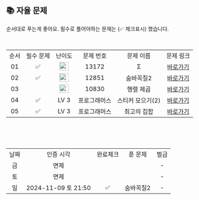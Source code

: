 
## 📚 자율 문제

순서대로 푸는게 좋아요.
필수로 풀어야하는 문제는 (✅ 체크표시) 했습니다.

<br/>
<table>
  <tr>
    <td align="center">순서</td>
    <td align="center">필수 문제</td>
    <td align="center">난이도</td>
    <td align="center">문제 번호</td>
    <td align="center">문제 이름</td>
    <td align="center">문제 링크</td>
  </tr>
  <tr>
    <td align="center">01</td>
    <td align="center">✅</td>
    <td align="center"><img height="23px" width="25px" src="https://d2gd6pc034wcta.cloudfront.net/tier/12.svg"></td>
    <td align="center">13172</td>
    <td align="center">Σ</td>
    <td align="center"><a href="https://www.acmicpc.net/problem/13172">바로가기</a></td>
  </tr>
  <tr>
    <td align="center">02</td>
    <td align="center">✅</td>
    <td align="center"><img height="23px" width="25px" src="https://d2gd6pc034wcta.cloudfront.net/tier/12.svg"></td>
    <td align="center">12851</td>
    <td align="center">숨바꼭질2</td>
    <td align="center"><a href="https://www.acmicpc.net/problem/12851">바로가기</a></td>
  </tr>
  <tr>
    <td align="center">03</td>
    <td align="center"></td>
    <td align="center"><img height="23px" width="25px" src="https://d2gd6pc034wcta.cloudfront.net/tier/12.svg"></td>
    <td align="center">10830</td>
    <td align="center">행렬 제곱</td>
    <td align="center"><a href="https://school.programmers.co.kr/learn/courses/30/lessons/10830">바로가기</a></td>

  </tr>
    <tr>
    <td align="center">04</td>
    <td align="center">✅</td>
    <td align="center">LV 3</td>
    <td align="center">프로그래머스</td>
    <td align="center">스티커 모으기(2)</td>
    <td align="center"><a href="https://school.programmers.co.kr/learn/courses/30/lessons/12971">바로가기</a></td>
  </tr>
  <tr>
    <td align="center">05</td>
    <td align="center">✅</td>
    <td align="center">LV 3</td>
    <td align="center">프로그래머스</td>
    <td align="center">최고의 집합</td>
    <td align="center"><a href="https://school.programmers.co.kr/learn/courses/30/lessons/12938">바로가기</a></td>
  </tr>
</table>
<br/><br/>

<br>

<table>
  <tr>
    <td align="center">날짜</td>
    <td align="center">인증 시각</td>
    <td align="center">완료체크</td>
    <td align="center">푼 문제</td>
    <td align="center">벌금</td>
  </tr>
  <tr>
    <td align="center">금</td>
    <td align="center">면제</td>
    <td align="center"></td>
    <td align="center"></td>
    <td align="center">-</td>
  </tr>
  <tr>
    <td align="center">토</td>
    <td align="center">면제</td>
    <td align="center"></td>
    <td align="center"></td>
    <td align="center">-</td>
  </tr>
  <tr>
    <td align="center">일</td>
    <td align="center">2024-11-09 토 21:50</td>
    <td align="center">✅</td>
    <td align="center">숨바꼭질2</td>
    <td align="center">-</td>
  </tr>
</table>

